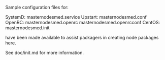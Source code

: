 Sample configuration files for:

SystemD: masternodesmed.service
Upstart: masternodesmed.conf
OpenRC:  masternodesmed.openrc
         masternodesmed.openrcconf
CentOS:  masternodesmed.init

have been made available to assist packagers in creating node packages here.

See doc/init.md for more information.
